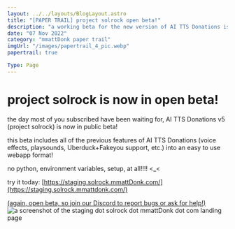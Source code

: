 ```yaml
---
layout: ../../layouts/BlogLayout.astro
title: "[PAPER TRAIL] project solrock open beta!"
description: "a working beta for the new version of AI TTS Donations is now (and has been) in beta!"
date: "07 Nov 2022"
category: "mmattDonk paper trail"
imgUrl: "/images/papertrail_4_pic.webp"
papertrail: true

Type: Page
---
```


# project solrock is now in open beta!

the day most of you subscribed have been waiting for, AI TTS Donations v5 (project solrock) is now in public beta!

this beta includes all of the previous features of AI TTS Donations (voice effects, playsounds, Uberduck+Fakeyou support, etc.) into an easy to use webapp format!

no python, environment variables, setup, at all!!!! <\_<

try it today: [https://staging.solrock.mmattDonk.com/](https://staging.solrock.mmattdonk.com/)

[(again, open beta, so join our Discord to report bugs or ask for help!)](https://discord.gg/VUAjRrkZVJ)
![a screenshot of the staging dot solrock dot mmattDonk dot com landing page](/images/landing_page_ss.webp)
